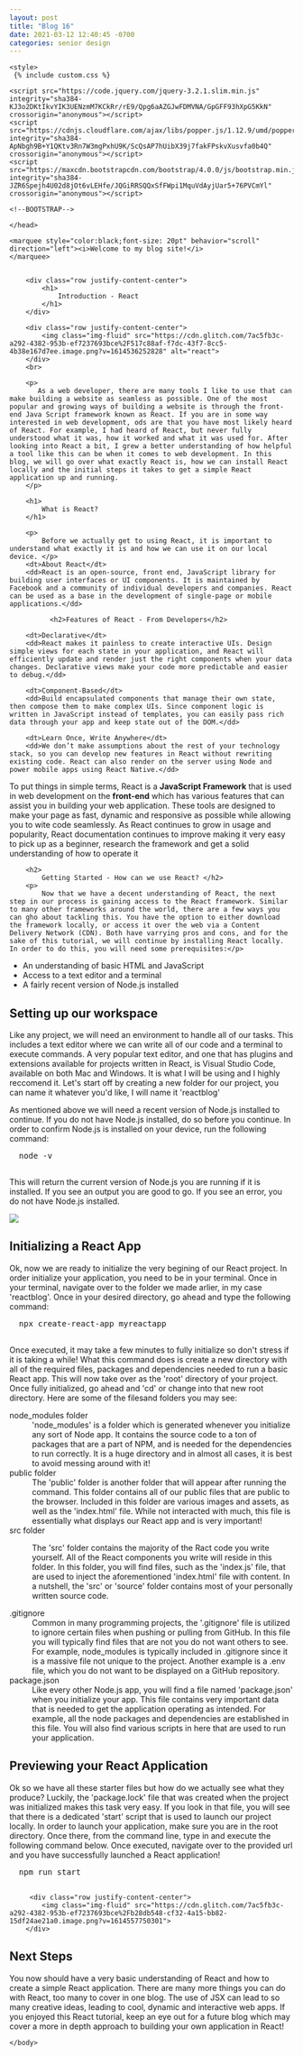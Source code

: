 ```yaml
---
layout: post
title: "Blog 16"
date: 2021-03-12 12:40:45 -0700
categories: senior design
---
```

<html>


<head>

    <style>
     {% include custom.css %} 
</style>
 <!--BOOTSTRAP-->
    <link rel="stylesheet" href="https://stackpath.bootstrapcdn.com/bootstrap/4.3.1/css/bootstrap.min.css" integrity="sha384-ggOyR0iXCbMQv3Xipma34MD+dH/1fQ784/j6cY/iJTQUOhcWr7x9JvoRxT2MZw1T" crossorigin="anonymous" />

    <script src="https://code.jquery.com/jquery-3.2.1.slim.min.js" integrity="sha384-KJ3o2DKtIkvYIK3UENzmM7KCkRr/rE9/Qpg6aAZGJwFDMVNA/GpGFF93hXpG5KkN" crossorigin="anonymous"></script>
    <script src="https://cdnjs.cloudflare.com/ajax/libs/popper.js/1.12.9/umd/popper.min.js" integrity="sha384-ApNbgh9B+Y1QKtv3Rn7W3mgPxhU9K/ScQsAP7hUibX39j7fakFPskvXusvfa0b4Q" crossorigin="anonymous"></script>
    <script src="https://maxcdn.bootstrapcdn.com/bootstrap/4.0.0/js/bootstrap.min.js" integrity="sha384-JZR6Spejh4U02d8jOt6vLEHfe/JQGiRRSQQxSfFWpi1MquVdAyjUar5+76PVCmYl" crossorigin="anonymous"></script>

    <!--BOOTSTRAP-->
<title>Blog 16</title>

    
    </head>

<body>
  
    <marquee style="color:black;font-size: 20pt" behavior="scroll" direction="left"><i>Welcome to my blog site!</i>
    </marquee>


        <div class="row justify-content-center">
            <h1>
                Introduction - React
            </h1>
        </div>

        <div class="row justify-content-center">
            <img class="img-fluid" src="https://cdn.glitch.com/7ac5fb3c-a292-4382-953b-ef7237693bce%2F517c88af-f7dc-43f7-8cc5-4b38e167d7ee.image.png?v=1614536252828" alt="react">
        </div>
        <br>

        <p>
           As a web developer, there are many tools I like to use that can make building a website as seamless as possible. One of the most popular and growing ways of building a website is through the front-end Java Script framework known as React. If you are in some way interested in web development, ods are that you have most likely heard of React. For example, I had heard of React, but never fully understood what it was, how it worked and what it was used for. After looking into React a bit, I grew a better understanding of how helpful a tool like this can be when it comes to web development. In this blog, we will go over what exactly React is, how we can install React locally and the initial steps it takes to get a simple React application up and running.
        </p>

        <h1>
            What is React?
        </h1>

        <p>
            Before we actually get to using React, it is important to understand what exactly it is and how we can use it on our local device. </p>
        <dt>About React</dt>
        <dd>React is an open-source, front end, JavaScript library for building user interfaces or UI components. It is maintained by Facebook and a community of individual developers and companies. React can be used as a base in the development of single-page or mobile applications.</dd>

              <h2>Features of React - From Developers</h2>

        <dt>Declarative</dt>
        <dd>React makes it painless to create interactive UIs. Design simple views for each state in your application, and React will efficiently update and render just the right components when your data changes. Declarative views make your code more predictable and easier to debug.</dd>

        <dt>Component-Based</dt>
        <dd>Build encapsulated components that manage their own state, then compose them to make complex UIs. Since component logic is written in JavaScript instead of templates, you can easily pass rich data through your app and keep state out of the DOM.</dd>

        <dt>Learn Once, Write Anywhere</dt>
        <dd>We don’t make assumptions about the rest of your technology stack, so you can develop new features in React without rewriting existing code. React can also render on the server using Node and power mobile apps using React Native.</dd>
  
  <p>
    To put things in simple terms, React is a <b>JavaScript Framework</b> that is used in web development on the <b>front-end</b> which has various features that can assist you in building your web application. These tools are designed to make your page as fast, dynamic and responsive as possible while allowing you to wite code seamlessly. As React continues to grow in usage and popularity, React documentation continues to improve making it very easy to pick up as a beginner, research the framework and get a solid understanding of how to operate it    
  </p>
        

        <h2>
            Getting Started - How can we use React? </h2>
        <p>
            Now that we have a decent understanding of React, the next step in our process is gaining access to the React framework. Similar to many other frameworks around the world, there are a few ways you can gho about tackling this. You have the option to either download the framework locally, or access it over the web via a Content Delivery Network (CDN). Both have varrying pros and cons, and for the sake of this tutorial, we will continue by installing React locally. In order to do this, you will need some prerequisites:</p>
   <ul>
  <li>An understanding of basic HTML and JavaScript</li>       
  <li>Access to a text editor and a terminal </li>
  <li>A fairly recent version of Node.js installed</li>
</ul>
<h2>Setting up our workspace</h2>
  <p>
    Like any project, we will need an environment to handle all of our tasks. This includes a text editor where we can write all of our code and a terminal to execute commands. A very popular text editor, and one that has plugins and extensions available for projects written in React, is Visual Studio Code, available on both Mac and Windows. It is what I will be using and I highly reccomend it. Let's start off by creating a new folder for our project, you can name it whatever you'd like, I will name it 'reactblog'  
  </p>
  <p>
    As mentioned above we will need a recent version of Node.js installed to continue. If you do not have Node.js installed, do so before you continue. In order to confirm Node.js is installed on your device, run the following command:</p>
  <pre>
  node -v
  </pre>
  
  <p>This will return the current version of Node.js you are running if it is installed. If you see an output you are good to go. If you see an error, you do not have Node.js installed.</p>
  
  <div class="row justify-content-center">
            <img class="img-fluid" src="https://cdn.glitch.com/7ac5fb3c-a292-4382-953b-ef7237693bce%2Fa6f7e393-3796-448b-9afc-f2ccd3b21d12.image.png?v=1614539393907">
        </div>
  <h2>
    Initializing a React App
  </h2>
  
  <p>
    Ok, now we are ready to initialize the very begining of our React project. In order initialize your application, you need to be in your terminal. Once in your terminal, navigate over to the folder we made arlier, in my case 'reactblog'. Once in your desired directory, go ahead and type the following command: 
  </p>
  <pre>
  npx create-react-app myreactapp
  </pre>
  
  <p>
    Once executed, it may take a few minutes to fully initialize so don't stress if it is taking a while! What this command does is create a new directory with all of the required files, packages and dependencies needed to run a basic React app. This will now take over as the 'root' directory of your project. Once fully initialized, go ahead and 'cd' or change into that new root directory. Here are some of the filesand folders you may see:
  </p>
  
  <dt>node_modules folder</dt>
  <dd>
    'node_modules' is a folder which is generated whenever you initialize any sort of Node app. It contains the source code to a ton of packages that are a part of NPM, and is needed for the dependencies to run correctly. It is a huge directory and in almost all cases, it is best to avoid messing around with it!
  </dd>

  <dt>public folder</dt>
  <dd>The 'public' folder is another folder that will appear after running the command. This folder contains all of our public files that are public to the browser. Included in this folder are various images and assets, as well as the 'index.html' file. While not interacted with much, this file is essentially what displays our React app and is very important! </dd>

  <dt>src folder</dt>
  <dd>
    
The 'src' folder contains the majority of the Ract code you write yourself. All of the React components you write will reside in this folder. In this folder, you will find files, such as the 'index.js' file, that are used to inject the aforementioned 'index.html' file with content. In a nutshell, the 'src' or 'source' folder contains most of your personally written source code.  
  </dd>
  
  <dt>.gitignore</dt>
  <dd>Common in many programming projects, the '.gitignore' file is utilized to ignore certain files when pushing or pulling from GitHub. In this file you will typically find files that are not you do not want others to see. For example, node_modules is typically included in .gitignore since it is a massive file not unique to the project. Another example is a .env file, which you do not want to be displayed on a GitHub repository.</dd>

  <dt>package.json</dt>
  <dd>Like every other Node.js app, you will find a file named 'package.json' when you initialize your app. This file contains very important data that is needed to get the application operating as intended. For example, all the node packages and dependencies are established in this file. You will also find various scripts in here that are used to run your application.</dd>

<h2>
  Previewing your React Application
  </h2>  
<p>
  Ok so we have all these starter files but how do we actually see what they produce? Luckily, the 'package.lock' file that was created when the project was initialized makes this task very easy. If you look in that file, you will see that there is a dedicated 'start' script that is used to launch our project locally. In order to launch your application, make sure you are in the root directory. Once there, from the command line, type in and execute the following command below. Once executed, navigate over to the provided url and you have successfully launched a React application!
  </p>

  <pre>
  npm run start
  </pre>
  
         <div class="row justify-content-center">
            <img class="img-fluid" src="https://cdn.glitch.com/7ac5fb3c-a292-4382-953b-ef7237693bce%2Fb28db548-cf32-4a15-bb82-15df24ae21a0.image.png?v=1614557750301">
        </div>

  
  <h2>
    Next Steps
  </h2>
        <p>
        You now should have a very basic understanding of React and how to create a simple React application. There are many more things you can do with React, too many to cover in one blog. The use of JSX can lead to so many creative ideas, leading to cool, dynamic and interactive web apps. If you enjoyed this React tutorial, keep an eye out for a future blog which may cover a more in depth approach to building your own application in React!   
        </p>
        
        
    </body>
</html>

